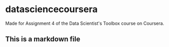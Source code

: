 # datasciencecoursera
Made for Assignment 4 of the Data Scientist's Toolbox course on Coursera.
## This is a markdown file
